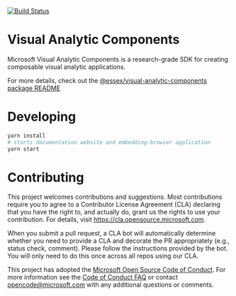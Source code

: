[![Build Status](https://dev.azure.com/msrp-essex/Rainbow%20Narwhal/_apis/build/status/disvis?branchName=master)](https://dev.azure.com/msrp-essex/Rainbow%20Narwhal/_build/latest?definitionId=87&branchName=master)

# Visual Analytic Components

Microsoft Visual Analytic Components is a research-grade SDK for creating composable visual analytic applications.

For more details, check out the [@essex/visual-analytic-components package README](./packages/authoring/visual-analytic-components/readme)

# Developing

```sh
yarn install
# starts documentation website and embedding-browser application
yarn start
```

# Contributing

This project welcomes contributions and suggestions. Most contributions require you to agree to a
Contributor License Agreement (CLA) declaring that you have the right to, and actually do, grant us
the rights to use your contribution. For details, visit https://cla.opensource.microsoft.com.

When you submit a pull request, a CLA bot will automatically determine whether you need to provide
a CLA and decorate the PR appropriately (e.g., status check, comment). Please follow the instructions
provided by the bot. You will only need to do this once across all repos using our CLA.

This project has adopted the [Microsoft Open Source Code of Conduct](https://opensource.microsoft.com/codeofconduct/).
For more information see the [Code of Conduct FAQ](https://opensource.microsoft.com/codeofconduct/faq/) or
contact [opencode@microsoft.com](mailto:opencode@microsoft.com) with any additional questions or comments.
